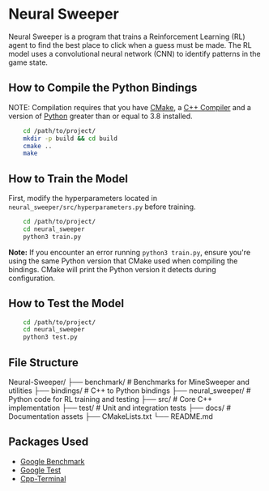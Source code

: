 # Neural Sweeper

Neural Sweeper is a program that trains a Reinforcement Learning (RL) agent to find the best place to click when a guess must be made. The RL model uses a convolutional neural network (CNN) to identify patterns in the game state.

## How to Compile the Python Bindings

NOTE: Compilation requires that you have [CMake](https://cmake.org/download/), a [C++ Compiler](https://isocpp.org/get-started) and a version of [Python](https://www.python.org/downloads/) greater than or equal to 3.8 installed. 

```bash
    cd /path/to/project/
    mkdir -p build && cd build 
    cmake ..
    make
```

## How to Train the Model

First, modify the hyperparameters located in `neural_sweeper/src/hyperparameters.py` before training.

```bash
    cd /path/to/project/
    cd neural_sweeper
    python3 train.py
```

**Note:** If you encounter an error running `python3 train.py`, ensure you're using the same Python version that CMake used when compiling the bindings. CMake will print the Python version it detects during configuration.


## How to Test the Model

```bash
    cd /path/to/project/
    cd neural_sweeper
    python3 test.py
```

## File Structure

Neural-Sweeper/
├── benchmark/      # Benchmarks for MineSweeper and utilities
├── bindings/       # C++ to Python bindings
├── neural_sweeper/ # Python code for RL training and testing
├── src/            # Core C++ implementation
├── test/           # Unit and integration tests
├── docs/           # Documentation assets
├── CMakeLists.txt
└── README.md

## Packages Used
- [Google Benchmark](https://github.com/google/benchmark)
- [Google Test](https://github.com/google/googletest)
- [Cpp-Terminal](https://github.com/jupyter-xeus/cpp-terminal)